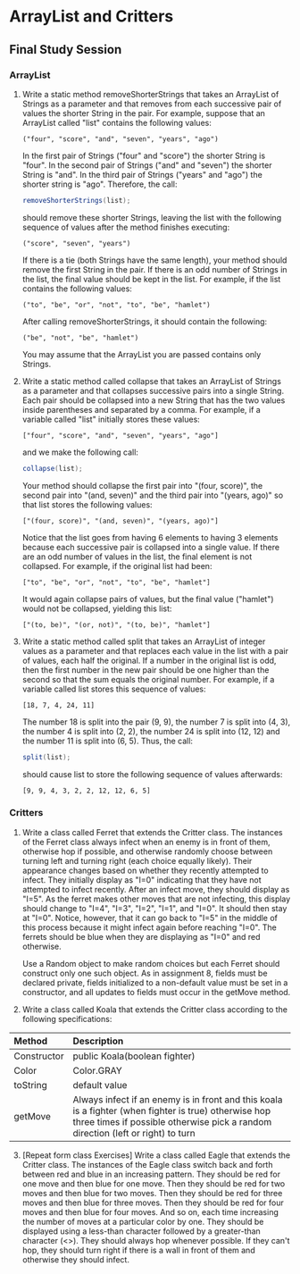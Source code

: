 # ArrayList and Critters
## Final Study Session

### ArrayList
1. Write a static method removeShorterStrings that takes an ArrayList of Strings as a parameter and that removes from each successive pair of values the shorter String in the pair. For example, suppose that an ArrayList called "list" contains the following values:

	```
	("four", "score", "and", "seven", "years", "ago")
	```

	In the first pair of Strings ("four" and "score") the shorter String is "four". In the second pair of Strings ("and" and "seven") the shorter String is "and". In the third pair of Strings ("years" and "ago") the shorter string is "ago". Therefore, the call:

	```java
	removeShorterStrings(list);
	```

	should remove these shorter Strings, leaving the list with the following sequence of values after the method finishes executing:

	```
	("score", "seven", "years")
	```

	If there is a tie (both Strings have the same length), your method should remove the first String in the pair. If there is an odd number of Strings in the list, the final value should be kept in the list. For example, if the list contains the following values:

	```
	("to", "be", "or", "not", "to", "be", "hamlet")
	```

	After calling removeShorterStrings, it should contain the following:

	```
	("be", "not", "be", "hamlet")
	```

	You may assume that the ArrayList you are passed contains only Strings.

2. Write a static method called collapse that takes an ArrayList of Strings as a parameter and that collapses successive pairs into a single String. Each pair should be collapsed into a new String that has the two values inside parentheses and separated by a comma. For example, if a variable called "list" initially stores these values:

	```
	["four", "score", "and", "seven", "years", "ago"]
	```

	and we make the following call:

	```java
	collapse(list);
	```

	Your method should collapse the first pair into "(four, score)", the second pair into "(and, seven)" and the third pair into "(years, ago)" so that list stores the following values:

	```
	["(four, score)", "(and, seven)", "(years, ago)"]
	```

	Notice that the list goes from having 6 elements to having 3 elements because each successive pair is collapsed into a single value. If there are an odd number of values in the list, the final element is not collapsed. For example, if the original list had been:

	```
	["to", "be", "or", "not", "to", "be", "hamlet"]
	```

	It would again collapse pairs of values, but the final value ("hamlet") would not be collapsed, yielding this list:

	```
	["(to, be)", "(or, not)", "(to, be)", "hamlet"]
	```

3. Write a static method called split that takes an ArrayList of integer values as a parameter and that replaces each value in the list with a pair of values, each half the original. If a number in the original list is odd, then the first number in the new pair should be one higher than the second so that the sum equals the original number. For example, if a variable called list stores this sequence of values:

	```
	[18, 7, 4, 24, 11]
	```

	The number 18 is split into the pair (9, 9), the number 7 is split into (4, 3), the number 4 is split into (2, 2), the number 24 is split into (12, 12) and the number 11 is split into (6, 5). Thus, the call:

	```java
	split(list);
	```
	
	should cause list to store the following sequence of values afterwards:

	```
	[9, 9, 4, 3, 2, 2, 12, 12, 6, 5]
	```

### Critters
1. Write a class called Ferret that extends the Critter class. The instances of the Ferret class always infect when an enemy is in front of them, otherwise hop if possible, and otherwise randomly choose between turning left and turning right (each choice equally likely). Their appearance changes based on whether they recently attempted to infect. They initially display as "I=0" indicating that they have not attempted to infect recently. After an infect move, they should display as "I=5". As the ferret makes other moves that are not infecting, this display should change to "I=4", "I=3", "I=2", "I=1", and "I=0". It should then stay at "I=0". Notice, however, that it can go back to "I=5" in the middle of this process because it might infect again before reaching "I=0". The ferrets should be blue when they are displaying as "I=0" and red otherwise.

	Use a Random object to make random choices but each Ferret should construct only one such object. As in assignment 8, fields must be declared private, fields initialized to a non-default value must be set in a constructor, and all updates to fields must occur in the getMove method.

2. Write a class called Koala that extends the Critter class according to the following specifications:

| Method | Description |
| :--- | :--- |
| Constructor | public Koala(boolean fighter) |
| Color | Color.GRAY |
| toString | default value |
| getMove | Always infect if an enemy is in front and this koala is a fighter (when fighter is true) otherwise hop three times if possible otherwise pick a random direction (left or right) to turn |

3. [Repeat form class Exercises] Write a class called Eagle that extends the Critter class. The instances of the Eagle class switch back and forth between red and blue in an increasing pattern. They should be red for one move and then blue for one move. Then they should be red for two moves and then blue for two moves. Then they should be red for three moves and then blue for three moves. Then they should be red for four moves and then blue for four moves. And so on, each time increasing the number of moves at a particular color by one. They should be displayed using a less-than character followed by a greater-than character (<>). They should always hop whenever possible. If they can't hop, they should turn right if there is a wall in front of them and otherwise they should infect.